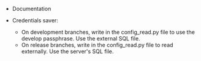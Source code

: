 - Documentation


- Credentials saver:
	- On development branches, write in the config_read.py file to use the develop passphrase. Use the external SQL file.
	- On release branches, write in the config_read.py file to read externally. Use the server's SQL file.